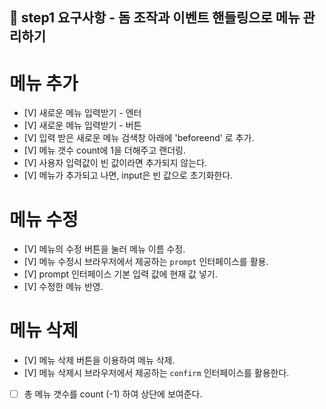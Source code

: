 ## 🎯 step1 요구사항 - 돔 조작과 이벤트 핸들링으로 메뉴 관리하기

# 메뉴 추가
  - [V] 새로운 메뉴 입력받기 - 엔터
  - [V] 새로운 메뉴 입력받기 - 버튼
  - [V] 입력 받은 새로운 메뉴 검색창 아래에 'beforeend' 로 추가.
  - [V] 메뉴 갯수 count에 1을 더해주고 랜더링.
  - [V] 사용자 입력값이 빈 값이라면 추가되지 않는다.
  - [V] 메뉴가 추가되고 나면, input은 빈 값으로 초기화한다.

# 메뉴 수정
  - [V] 메뉴의 수정 버튼을 눌러 메뉴 이름 수정.
  - [V] 메뉴 수정시 브라우저에서 제공하는 `prompt` 인터페이스를 활용.
  - [V] prompt 인터페이스 기본 입력 값에 현재 값 넣기.
  - [V] 수정한 메뉴 반영.

# 메뉴 삭제
  - [V] 메뉴 삭제 버튼을 이용하여 메뉴 삭제.
  - [V] 메뉴 삭제시 브라우저에서 제공하는 `confirm` 인터페이스를 활용한다.
  - [ ] 총 메뉴 갯수를 count (-1) 하여 상단에 보여준다.
